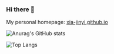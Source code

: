 ### Hi there 👋

My personal homepage: [xia-jinyi.github.io](https://xia-jinyi.github.io)

<!--
**XIA-Jinyi/XIA-Jinyi** is a ✨ _special_ ✨ repository because its `README.md` (this file) appears on your GitHub profile.

Here are some ideas to get you started:

- 🔭 I’m currently working on ...
- 🌱 I’m currently learning ...
- 👯 I’m looking to collaborate on ...
- 🤔 I’m looking for help with ...
- 💬 Ask me about ...
- 📫 How to reach me: ...
- 😄 Pronouns: ...
- ⚡ Fun fact: ...
-->

![Anurag's GitHub stats](https://github-readme-stats.vercel.app/api?username=XIA-Jinyi&hide_rank=true)

![Top Langs](https://github-readme-stats.vercel.app/api/top-langs/?username=XIA-Jinyi)
